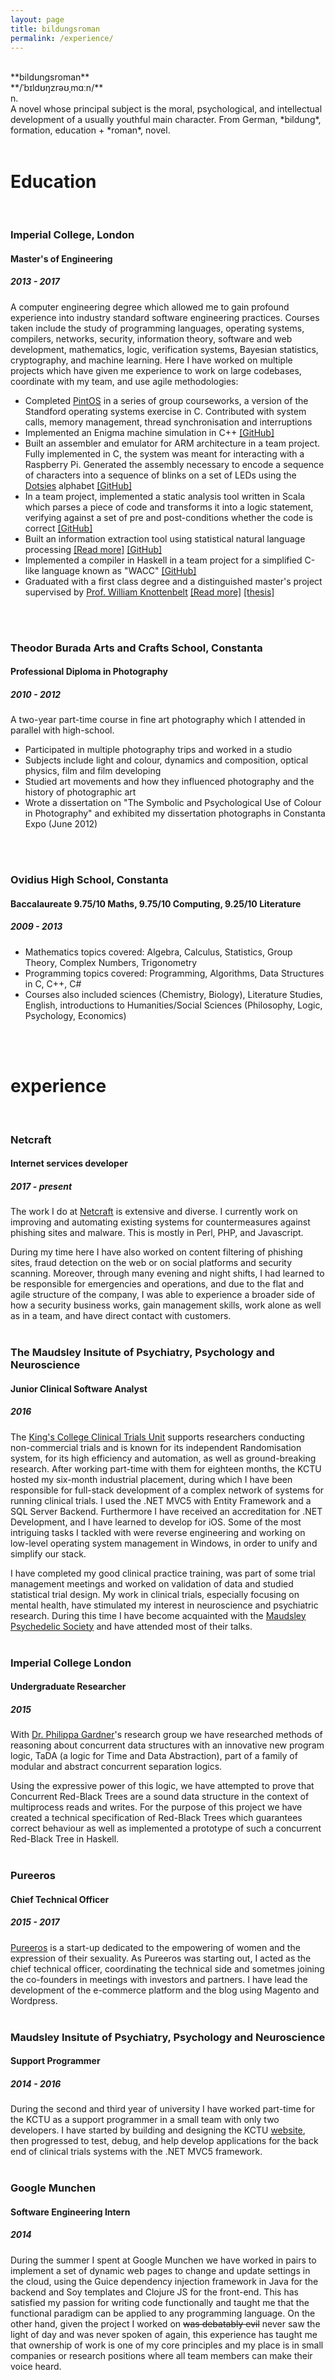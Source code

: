 ```yaml
---
layout: page
title: bildungsroman
permalink: /experience/
---
```


<br/>
**bildungsroman**<br/>
**/ˈb&#618;ld&#650;&#331;zr&#601;&#650;&#716;m&#593;&#720;n/**<br/>
n.<br/>
A novel whose principal subject is the moral, psychological, and intellectual development of a usually youthful main character. From German, *bildung*, formation, education + *roman*, novel.
<br/>
<br/>




# Education
<br/>

### Imperial College, London
#### Master's of Engineering
##### 2013 - 2017
A computer engineering degree which allowed me to gain profound experience into industry standard software engineering practices. Courses taken include the study of programming languages, operating systems, compilers, networks, security, information theory, software and web development, mathematics, logic, verification systems, Bayesian statistics, cryptography, and machine learning. Here I have worked on multiple projects which have given me experience to work on large codebases, coordinate with my team, and use agile methodologies:

- Completed [PintOS](https://web.stanford.edu/class/cs140/projects/pintos/pintos_1.html) in a series of group courseworks, a version of the Standford operating systems exercise in C. Contributed with system calls, memory management, thread synchronisation and interruptions
- Implemented an Enigma machine simulation in C++ [[GitHub]](https://github.com/mearlboro/enigma)
- Built an assembler and emulator for ARM architecture in a team project. Fully implemented in C, the system was meant for interacting with a Raspberry Pi. Generated the assembly necessary to encode a sequence of characters into a sequence of blinks on a set of LEDs using the [Dotsies](http://dotsies.org/) alphabet [[GitHub]](https://github.com/mearlboro/ARM11)
- In a team project, implemented a static analysis tool written in Scala which parses a piece of code and transforms it into a logic statement, verifying against a set of pre and post-conditions whether the code is correct [[GitHub]](https://github.com/mearlboro/srtool)
- Built an information extraction tool using statistical natural language processing [[Read more]](/projects#seek) [[GitHub]](https://github.com/mearlboro/seek-legacy)
- Implemented a compiler in Haskell in a team project for a simplified C-like language known as "WACC" [[GitHub]](https://github.com/mearlboro/whack)
- Graduated with a first class degree and a distinguished master's project supervised by [Prof. William Knottenbelt](http://www.doc.ic.ac.uk/~wjk/) [[Read more]](/projects#snowwall) [[thesis]](/assets/files/snowwall.pdf)
<br/>
<br/>
  
### Theodor Burada Arts and Crafts School, Constanta
#### Professional Diploma in Photography
##### 2010 - 2012
A two-year part-time course in fine art photography which I attended in parallel with high-school.
- Participated in multiple photography trips and worked in a studio
- Subjects include light and colour, dynamics and composition, optical physics, film and film developing
- Studied art movements and how they influenced photography and the history of photographic art
- Wrote a dissertation on "The Symbolic and Psychological Use of Colour in Photography" and exhibited my dissertation photographs in Constanta Expo (June 2012)
<br/>
<br/>
  
### Ovidius High School, Constanta
#### Baccalaureate 9.75/10 Maths, 9.75/10 Computing, 9.25/10 Literature
##### 2009 - 2013
- Mathematics topics covered: Algebra, Calculus, Statistics, Group Theory, Complex Numbers, Trigonometry
- Programming topics covered: Programming, Algorithms, Data Structures in C, C++, C#
- Courses also included sciences (Chemistry, Biology), Literature Studies, English, introductions to Humanities/Social Sciences (Philosophy, Logic, Psychology, Economics)
<br/>
<br/>
  
# experience
<br/>

### Netcraft
#### Internet services developer 
##### 2017 - present
The work I do at [Netcraft](https://netcraft.com) is extensive and diverse. I currently work on improving and automating existing systems for countermeasures against phishing sites and malware. This is mostly in Perl, PHP, and Javascript.

During my time here I have also worked on content filtering of phishing sites, fraud detection on the web or on social platforms and security scanning. Moreover, through many evening and night shifts, I had learned to be responsible for emergencies and operations, and due to the flat and agile structure of the company, I was able to experience a broader side of how a security business works, gain management skills, work alone as well as in a team, and have direct contact with customers.
<br/>
<br/>

### The Maudsley Insitute of Psychiatry, Psychology and Neuroscience
#### Junior Clinical Software Analyst
##### 2016
The [King's College Clinical Trials Unit](http://ctu.co.uk) supports researchers conducting non-commercial trials and is known for its independent Randomisation system, for its high efficiency and automation, as well as ground-breaking research. After working part-time with them for eighteen months, the KCTU hosted my six-month industrial placement, during which I have been responsible for full-stack development of a complex network of systems for running clinical trials. I used the .NET MVC5 with Entity Framework and a SQL Server Backend. Furthermore I have received an accreditation for .NET Development, and I have learned to develop for iOS. Some of the most intriguing tasks I tackled with were reverse engineering and working on low-level operating system management in Windows, in order to unify and simplify our stack.

I have completed my good clinical practice training, was part of some trial management meetings and worked on validation of data and studied statistical trial design. My work in clinical trials, especially focusing on mental health, have stimulated my interest in neuroscience and psychiatric research. During this time I have become acquainted with the [Maudsley Psychedelic Society](https://www.facebook.com/maudsleypsychedelicsociety/) and have attended most of their talks.
<br/>
<br/>

### Imperial College London
#### Undergraduate Researcher
##### 2015

With [Dr. Philippa Gardner](http://www.doc.ic.ac.uk/~pg/)'s research group we have researched methods of reasoning about concurrent data structures with an innovative new program logic, TaDA (a logic for Time and Data Abstraction), part of a family of modular and abstract concurrent separation logics. 

Using the expressive power of this logic, we have attempted to prove that Concurrent Red-Black Trees are a sound data structure in the context of multiprocess reads and writes. For the purpose of this project we have created a technical specification of Red-Black Trees which guarantees correct behaviour as well as implemented a prototype of such a concurrent Red-Black Tree in Haskell.
<br/>
<br/>

### Pureeros
#### Chief Technical Officer
##### 2015 - 2017
[Pureeros](https://pureeros.com) is a start-up dedicated to the empowering of women and the expression of their sexuality. As Pureeros was starting out, I acted as the chief technical officer, coordinating the technical side and sometmes joining the co-founders in meetings with investors and partners. I have lead the development of the e-commerce platform and the blog using Magento and Wordpress.
<br/>
<br/>

### Maudsley Insitute of Psychiatry, Psychology and Neuroscience
#### Support Programmer
##### 2014 - 2016
During the second and third year of university I have worked part-time for the KCTU as a support programmer in a small team with only two developers. I have started by building and designing the KCTU [website](http://ctu.co.uk), then progressed to test, debug, and help develop applications for the back end of clinical trials systems with the .NET MVC5 framework.
<br/>
<br/>


### Google Munchen
#### Software Engineering Intern
##### 2014
During the summer I spent at Google Munchen we have worked in pairs to implement a set of dynamic web pages to change and update settings in the cloud, using the Guice dependency injection framework in Java for the backend and Soy templates and Clojure JS for the front-end. This has satisfied my passion for writing code functionally and taught me that the functional paradigm can be applied to any programming language. On the other hand, given the project I worked on ~~was debatably evil~~ never saw the light of day and was never spoken of again, this experience has taught me that ownership of work is one of my core principles and my place is in small companies or research positions where all team members can make their voice heard.
<br/>
<br/>
